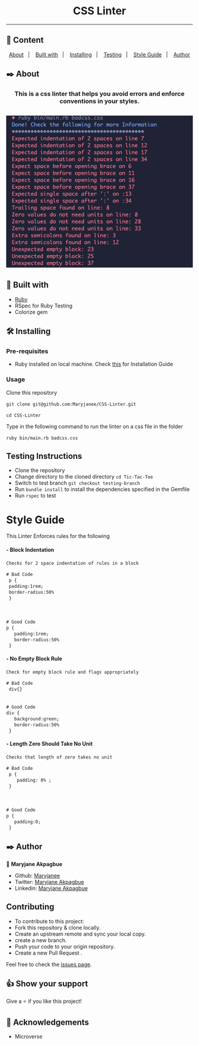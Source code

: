 
<h1 align="center">CSS Linter</h1>

---

## 📝 Content
<p align="center">
<a href="#about">About</a>&nbsp;&nbsp;&nbsp;|&nbsp;&nbsp;&nbsp;
<a href="#builtwith">Built with</a>&nbsp;&nbsp;&nbsp;|&nbsp;&nbsp;&nbsp;
<a href="#installing">Installing</a>&nbsp;&nbsp;&nbsp;|&nbsp;&nbsp;&nbsp;
<a href="#testing">Testing</a>&nbsp;&nbsp;&nbsp;|&nbsp;&nbsp;&nbsp;
<a href="#styleguide">Style Guide</a>&nbsp;&nbsp;&nbsp;|&nbsp;&nbsp;&nbsp;
<a href="#author">Author</a>
</p>


## ✒️ About <a name = "about"></a>
<h3 align="center">
This is a css linter that helps you avoid errors and enforce conventions in your styles.</h3>

![Screenshot Showing Linter Errors](assets/linter.png)
---

## 🔧 Built with<a name = "builtwith"></a>

- [Ruby](https://rubyonrails.org/)
- RSpec for Ruby Testing
- Colorize gem


## 🛠 Installing <a name = "installing"></a>

### Pre-requisites

- Ruby installed on local machine. Check [this](https://www.ruby-lang.org/en/documentation/installation/) for Installation Guide

### Usage

Clone this repository 
```
git clone git@github.com:Maryjanee/CSS-Linter.git
```
```
cd CSS-Linter
```

Type in the following command to run the linter on a css file in the folder
```
ruby bin/main.rb badcss.css

```


## Testing Instructions <a name = "testing"></a>

- Clone the repository
- Change directory to the cloned directory `cd Tic-Tac-Toe `
- Switch to test branch `git checkout testing-branch`
- Run `bundle install` to install the dependencies specified in the Gemfile
- Run `rspec` to test


# Style Guide <a name = "styleguide"></a>


<p> This Linter Enforces rules for the following </p>

#### - Block Indentation
    Checks for 2 space indentation of rules in a block

```
# Bad Code
 p {
 padding:1rem;
 border-radius:50%  
 }



# Good Code
p {
   padding:1rem;
   border-radius:50%  
 }
```

#### - No Empty Block Rule
    Check for empty block rule and flags appropriately

```
# Bad Code
 div{}


# Good Code
div {
   background:green;
   border-radius:50%  
 }
```

#### - Length Zero Should Take No Unit
    Checks that length of zero takes no unit

```
# Bad Code
 p {
    padding: 0% ;
 }



# Good Code
p {
   padding:0; 
 }
```




## ✒️ Author <a name = "author"></a>

👤 **Maryjane Akpagbue**

- Github: [Maryjanee](https://github.com/Maryjanee)
- Twitter: [Maryjane Akpagbue](https://twitter.com/alfredmaryjane)
- Linkedin: [Maryjane Akpagbue](https://www.linkedin.com/in/maryjane-akpagbue-1500b7173/)


## Contributing

- To contribute to this project:
- Fork this repository & clone locally.
- Create an upstream remote and sync your local copy.
- create a new branch.
- Push your code to your origin repository.
- Create a new Pull Request .

Feel free to check the [issues page](https://github.com/Maryjanee/CSS-Linter/issuess).

## 👍 Show your support

Give a ⭐️ if you like this project!

## :clap: Acknowledgements

- Microverse
